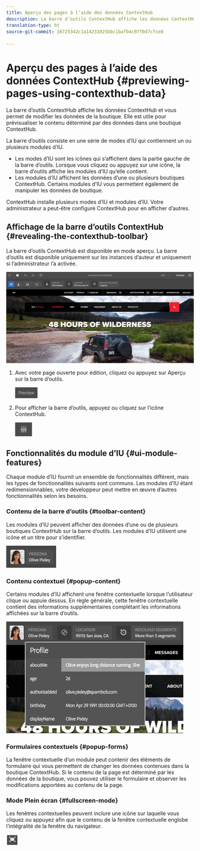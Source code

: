 ```yaml
---
title: Aperçu des pages à l’aide des données ContextHub
description: La barre d’outils ContextHub affiche les données ContextHub, vous permet de modifier les données de la boutique, et se révèle utile pour prévisualiser le contenu.
translation-type: ht
source-git-commit: 16725342c1a14231025bbc1bafb4c97f0d7cfce8

---
```



# Aperçu des pages à l’aide des données ContextHub {#previewing-pages-using-contexthub-data}

La barre d’outils ContextHub affiche les données ContextHub et vous permet de modifier les données de la boutique. Elle est utile pour prévisualiser le contenu déterminé par des données dans une boutique ContextHub.<!--The [ContextHub](/help/sites-developing/contexthub.md) toolbar displays data from ContextHub stores and enables you to change store data. The ContextHub toolbar is useful for previewing content that is determined by data in a ContextHub store.-->

La barre d’outils consiste en une série de modes d’IU qui contiennent un ou plusieurs modules d’IU.

* Les modes d’IU sont les icônes qui s’affichent dans la partie gauche de la barre d’outils. Lorsque vous cliquez ou appuyez sur une icône, la barre d’outils affiche les modules d’IU qu’elle contient.
* Les modules d’IU affichent les données d’une ou plusieurs boutiques ContextHub. Certains modules d’IU vous permettent également de manipuler les données de boutique.

ContextHub installe plusieurs modes d’IU et modules d’IU. Votre administrateur a peut-être configuré ContextHub pour en afficher d’autres.<!--ContextHub installs several UI modes and UI modules. Your administrator may have [configured ContextHub](/help/sites-administering/contexthub-config.md) to display different ones.-->

## Affichage de la barre d’outils ContextHub {#revealing-the-contexthub-toolbar}

La barre d’outils ContextHub est disponible en mode aperçu. La barre d’outils est disponible uniquement sur les instances d’auteur et uniquement si l’administrateur l’a activée.

![Barre d’outils ContextHub](/help/sites-cloud/authoring/assets/contexthub-toolbar.png)

1. Avec votre page ouverte pour édition, cliquez ou appuyez sur Aperçu sur la barre d’outils.

   ![Bouton Prévisualiser](/help/sites-cloud/authoring/assets/contexthub-preview-button.png)

1. Pour afficher la barre d’outils, appuyez ou cliquez sur l’icône ContextHub.

   ![Bouton ContextHub](/help/sites-cloud/authoring/assets/contexthub-button.png)

## Fonctionnalités du module d’IU {#ui-module-features}

Chaque module d’IU fournit un ensemble de fonctionnalités différent, mais les types de fonctionnalités suivants sont communs. Les modules d’IU étant redimensionnables, votre développeur peut mettre en œuvre d’autres fonctionnalités selon les besoins.

### Contenu de la barre d’outils   {#toolbar-content}

Les modules d’IU peuvent afficher des données d’une ou de plusieurs boutiques ContextHub sur la barre d’outils. Les modules d’IU utilisent une icône et un titre pour s’identifier.

![Icône personnages ContextHub](/help/sites-cloud/authoring/assets/contexthub-persona-button.png)

### Contenu contextuel {#popup-content}

Certains modules d’IU affichent une fenêtre contextuelle lorsque l’utilisateur clique ou appuie dessus. En règle générale, cette fenêtre contextuelle contient des informations supplémentaires complétant les informations affichées sur la barre d’outils.

![Informations sur le profil ContextHub](/help/sites-cloud/authoring/assets/contexthub-profile.png)

### Formulaires contextuels {#popup-forms}

La fenêtre contextuelle d’un module peut contenir des éléments de formulaire qui vous permettent de changer les données contenues dans la boutique ContextHub. Si le contenu de la page est déterminé par les données de la boutique, vous pouvez utiliser le formulaire et observer les modifications apportées au contenu de la page.

### Mode Plein écran   {#fullscreen-mode}

Les fenêtres contextuelles peuvent inclure une icône sur laquelle vous cliquez ou appuyez afin que le contenu de la fenêtre contextuelle englobe l’intégralité de la fenêtre du navigateur.

![Bouton Plein écran](/help/sites-cloud/authoring/assets/contexthub-fullscreen.png)
